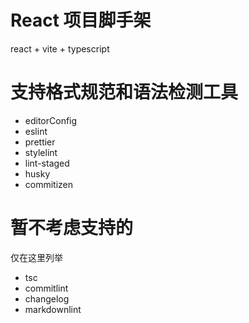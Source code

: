 # React 项目脚手架

react + vite + typescript

# 支持格式规范和语法检测工具
* editorConfig
* eslint
* prettier
* stylelint
* lint-staged
* husky
* commitizen

# 暂不考虑支持的
仅在这里列举
* tsc
* commitlint
* changelog
* markdownlint

